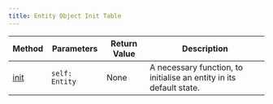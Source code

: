 ```yaml
---
title: Entity Object Init Table
---
```


| Method                                                                  | Parameters     | Return Value | Description                                                          |
| ----------------------------------------------------------------------- | -------------- | ------------ | -------------------------------------------------------------------- |
| [init](../../api-reference/entity-api/entity/necessary-methods/init.md) | `self: Entity` | None         | A necessary function, to initialise an entity in its default state.  |
